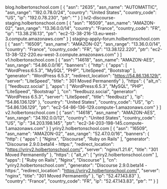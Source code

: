 blog.holbertonschool.com
[
  {
    "asn": "2635",
    "asn_name": "AUTOMATTIC",
    "asn_range": "192.0.78.0/24",
    "country": "United States",
    "country_code": "US",
    "ip": "192.0.78.230",
    "ptr": ""
  }
]
lvl2-discourse-staging.holbertonschool.com
[
  {
    "asn": "16509",
    "asn_name": "AMAZON-02",
    "asn_range": "13.36.0.0/14",
    "country": "France",
    "country_code": "FR",
    "ip": "13.38.216.13",
    "ptr": "ec2-13-38-216-13.eu-west-3.compute.amazonaws.com"
  }
]
staging-apply-forum.holbertonschool.com
[
  {
    "asn": "16509",
    "asn_name": "AMAZON-02",
    "asn_range": "13.36.0.0/14",
    "country": "France",
    "country_code": "FR",
    "ip": "13.38.122.220",
    "ptr": "ec2-13-38-122-220.eu-west-3.compute.amazonaws.com"
  }
]
v1.holbertonschool.com
[
  {
    "asn": "14618",
    "asn_name": "AMAZON-AES",
    "asn_range": "54.86.0.0/16",
    "banners": {
      "http": {
        "apps": [
          "WordPress:6.5.3",
          "MySQL",
          "PHP",
          "LiteSpeed",
          "Bootstrap"
        ],
        "generator": "WordPress 6.5.3",
        "redirect_location": "https://54.86.136.129/",
        "server": "LiteSpeed",
        "title": " 301 Moved Permanently"
      },
      "https": {
        "alt_n": [
          "feedbuzz.social"
        ],
        "apps": [
          "WordPress:6.5.3",
          "MySQL",
          "PHP",
          "LiteSpeed",
          "Bootstrap"
        ],
        "cn": "feedbuzz.social",
        "generator": "WordPress 6.5.3",
        "server": "LiteSpeed",
        "title": "feedbuzz"
      },
      "ip": "54.86.136.129"
    },
    "country": "United States",
    "country_code": "US",
    "ip": "54.86.136.129",
    "ptr": "ec2-54-86-136-129.compute-1.amazonaws.com"
  }
]
v2.holbertonschool.com
[
  {
    "asn": "14618",
    "asn_name": "AMAZON-AES",
    "asn_range": "34.192.0.0/12",
    "country": "United States",
    "country_code": "US",
    "ip": "34.203.198.145",
    "ptr": "ec2-34-203-198-145.compute-1.amazonaws.com"
  }
]
yriry2.holbertonschool.com
[
  {
    "asn": "16509",
    "asn_name": "AMAZON-02",
    "asn_range": "52.47.0.0/16",
    "banners": {
      "http": {
        "apps": [
          "Nginx",
          "Discourse",
          "Ruby on Rails"
        ],
        "generator": "Discourse 2.9.0.beta14 - https:",
        "redirect_location": "https://yriry2.holbertonschool.com/",
        "server": "nginx/1.21.6",
        "title": "301 Moved Permanently"
      },
      "https": {
        "alt_n": [
          "yriry2.holbertonschool.com"
        ],
        "apps": [
          "Ruby on Rails",
          "Nginx",
          "Discourse"
        ],
        "cn": "yriry2.holbertonschool.com",
        "generator": "Discourse 2.9.0.beta14 - https:",
        "redirect_location": "https://yriry2.holbertonschool.com/",
        "server": "nginx",
        "title": "301 Moved Permanently"
      },
      "ip": "52.47.143.83"
    },
    "country": "France",
    "country_code": "FR",
    "ip": "52.47.143.83",
    "ptr": ""
  }
]
